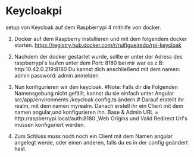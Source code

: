 # Keycloakpi

setup von Keycloak auf dem Raspberrypi 4 mithilfe von docker.

1. Docker auf dem Raspberry installieren und mit dem folgendem docker starten.
     https://registry.hub.docker.com/r/ruifigueiredo/rpi-keycloak

2. Nachdem der docker gestartet wurde, sollte er unter der Adress des raspberrypi's laufen unter dem Port: 8180 bei mir war es z.B: http:10.42.0.219:8180
   Du kannst dich anschließend mit dem namen: admin password: admin anmelden

3. Nun konfigurieren wir den keycloak. #Note: Falls dir die Folgenden Namensgebung nicht gefällt, kannst du sie einfach unter Angular src/app/environments   /keycloak.config.ts ändern.# Darauf erstellt ihr realm, mit dem namen myrealm. Danach erstell ihr ein Client mit dem namen angular,und konfigurieren ihn.   Base & Admin URL = http:/raspberrypi.local/auth:8180 ,Web Origins und Valid Redirect Url's müssen konfiguriert werden.
4. Zum Schluss muss noch noch ein Client mit dem Namen angular angelegt werde, oder einen anderen, falls du es in der config geändert hast.
